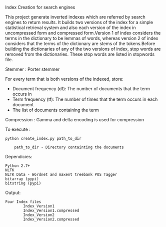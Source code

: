 Index Creation for search engines


This project generate inverted indexes which are referred by search engines to return results.
It  builds two versions of the index for a simple statistical retrieval system and also each version
of the index in uncompressed form and compressed form.Version 1 of index considers the terms in the
dictionary to be lemmas of words, whereas version 2 of index considers that the terms of the dictionary
are stems of the tokens.Before building the dictionaries of any of the two versions of index, stop words
are removed from the dictionaries. These stop words are listed in stopwords file.

Stemmer : Porter stemmer

For every term that is both versions of the indexed, store:
- Document frequency (df): The number of documents that the term occurs in
- Term frequency (tf):     The number of times that the term occurs in each document
- The list of documents containing the term

Compression : Gamma and delta encoding is used for compression

To execute : 

	python create_index.py path_to_dir

        path_to_dir - Directory containting the documents


Dependicies:
	
	Python 2.7+
	NLTK
	NLTK Data - Wordnet and maxent treebank POS Tagger
	bitarray (pypi)
	bitstring (pypi)

Output:

	Four Index files
    		Index_Version1
    		Index_Version1.compressed
    		Index_Version2
    		Index_Version2.compressed

